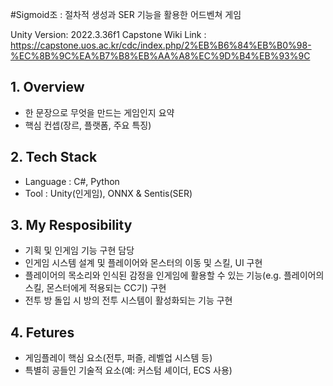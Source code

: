 #Sigmoid조 : 절차적 생성과 SER 기능을 활용한 어드벤쳐 게임

Unity Version: 2022.3.36f1
Capstone Wiki Link : https://capstone.uos.ac.kr/cdc/index.php/2%EB%B6%84%EB%B0%98-%EC%8B%9C%EA%B7%B8%EB%AA%A8%EC%9D%B4%EB%93%9C

## 1. Overview
- 한 문장으로 무엇을 만드는 게임인지 요약
- 핵심 컨셉(장르, 플랫폼, 주요 특징)

## 2. Tech Stack
- Language : C#, Python
- Tool : Unity(인게임), ONNX & Sentis(SER)

## 3. My Resposibility
- 기획 및 인게임 기능 구현 담당
- 인게임 시스템 설계 및 플레이어와 몬스터의 이동 및 스킬, UI 구현
- 플레이어의 목소리와 인식된 감정을 인게임에 활용할 수 있는 기능(e.g. 플레이어의 스킬, 몬스터에게 적용되는 CC기) 구현 
- 전투 방 돌입 시 방의 전투 시스템이 활성화되는 기능 구현 

## 4. Fetures
- 게임플레이 핵심 요소(전투, 퍼즐, 레벨업 시스템 등)
- 특별히 공들인 기술적 요소(예: 커스텀 셰이더, ECS 사용)
